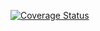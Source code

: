[![Coverage Status](https://coveralls.io/repos/github/fedeantuna/rtchat-server/badge.svg?branch=main)](https://coveralls.io/github/fedeantuna/rtchat-server?branch=main)